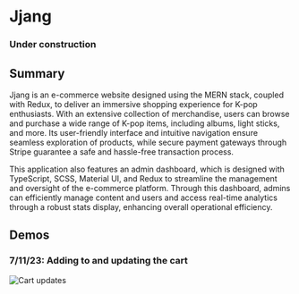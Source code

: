 # Jjang

### Under construction

## Summary

Jjang is an e-commerce website designed using the MERN stack, coupled with Redux, to deliver an immersive shopping experience for K-pop enthusiasts. With an extensive collection of merchandise, users can browse and purchase a wide range of K-pop items, including albums, light sticks, and more. Its user-friendly interface and intuitive navigation ensure seamless exploration of products, while secure payment gateways through Stripe guarantee a safe and hassle-free transaction process.

This application also features an admin dashboard, which is designed with TypeScript, SCSS, Material UI, and Redux to streamline the management and oversight of the e-commerce platform. Through this dashboard, admins can efficiently manage content and users and access real-time analytics through a robust stats display, enhancing overall operational efficiency. 

## Demos

### 7/11/23: Adding to and updating the cart

![Cart updates](demo/7-11-update.gif)
